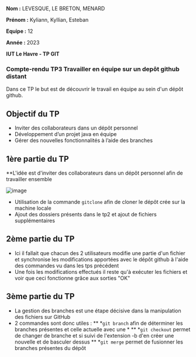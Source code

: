 **Nom :** LEVESQUE, LE BRETON, MENARD

**Prénom :** Kyliann, Kyllian, Esteban

**Equipe :** 12

**Année :** 2023

**IUT Le Havre - TP GIT**

### Compte-rendu TP3 Travailler en équipe sur un depôt github distant

Dans ce TP le but est de découvrir le travail en équipe au sein d'un dépôt github.

## Objectif du TP

* Inviter des collaborateurs dans un dépôt personnel
* Développement d’un projet java en équipe
* Gérer des nouvelles fonctionnalités à l’aide des branches
    
## 1ère partie du TP

**L'idée est d'inviter des collaborateurs dans un dépôt personnel afin de travailler ensemble

![image](https://user-images.githubusercontent.com/100925067/231183321-e48aff2c-8c6b-4bcb-9bb6-6e6ef0d7cd92.png)

* Utilisation de la commande `gitclone` afin de cloner le dépôt crée sur la machine locale
* Ajout des dossiers présents dans le tp2 et ajout de fichiers supplémentaires


## 2ème partie du TP

* Ici il fallait que chacun des 2 utilisateurs modifie une partie d'un fichier et synchronise les modifications apportées avec le dépôt github à l'aide des commandes vu dans les tps précédent
* Une fois les modifications effectués il reste qu'à exécuter les fichiers et voir que ceci fonctionne grâce aux sorties "OK"


## 3ème partie du TP

* La gestion des branches est une étape décisive dans la manipulation des fichiers sur GitHub
* 2 commandes sont donc utiles : 
** *`git branch` afin de déterminer les branches présentes et celle actuelle avec une *
** *`git checkout` permet de changer de branche et si suivi de l'extension -b d'en créer une nouvelle et de basculer dessus
** *`git merge` permet de fusionner les branches présentes du dépôt
